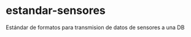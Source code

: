 estandar-sensores
=================

Estándar de formatos para transmision de datos de sensores a una DB
